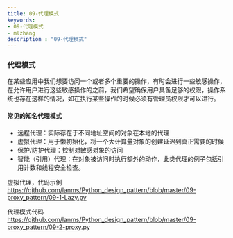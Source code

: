 ```yaml
---
title: 09-代理模式
keywords:
- 09-代理模式
- mlzhang
description : "09-代理模式"
---
```

### 代理模式

在某些应用中我们想要访问一个或者多个重要的操作，有时会进行一些敏感操作，在允许用户进行这些敏感操作的之前，我们希望确保用户具备足够的权限，操作系统也存在这样的情况，如在执行某些操作的时候必须有管理员权限才可以进行。

#### 常见的知名代理模式

- 远程代理：实际存在于不同地址空间的对象在本地的代理
- 虚拟代理：用于懒初始化，将一个大计算量对象的创建延迟到真正需要的时候
- 保护/防护代理：控制对敏感对象的访问
- 智能（引用）代理：在对象被访问时执行额外的动作，此类代理的例子包括引用计数和线程安全检查。



虚拟代理，代码示例<https://github.com/lanms/Python_design_pattern/blob/master/09-proxy_pattern/09-1-Lazy.py>

代理模式代码 <https://github.com/lanms/Python_design_pattern/blob/master/09-proxy_pattern/09-2-proxy.py>
